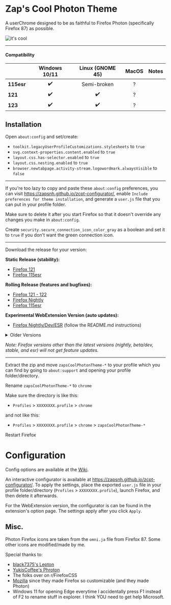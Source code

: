 # Zap's Cool Photon Theme
A userChrome designed to be as faithful to Firefox Photon (specifically Firefox 87) as possible.

![it's cool](https://github.com/zapSNH/zapsCoolPhotonTheme/assets/134786889/5b0dbcc3-78f2-497e-a949-39f0fdfa63cf)
____

#### Compatibility
| | Windows 10/11 | Linux (GNOME 45) | MacOS | Notes |
|-|:-:|:-:|:-:|:-:|
| **115esr** | ✔️ | Semi-broken | ? | |
| **121** | ✔️ | ✔️ | ? | |
| **123** | ✔️ | ✔️ | ? | |
## Installation
Open `about:config` and set/create:
* `toolkit.legacyUserProfileCustomizations.stylesheets` to `true`
* `svg.context-properties.content.enabled` to `true`
* `layout.css.has-selector.enabled` to `true`
* `layout.css.nesting.enabled` to `true`
* `browser.newtabpage.activity-stream.logowordmark.alwaysVisible` to `false`
____
If you're too lazy to copy and paste these `about:config` preferences, you can visit https://zapsnh.github.io/zcpt-configurator/, enable `Include preferences for theme installation`, and generate a `user.js` file that you can put in your profile folder.

Make sure to delete it after you start Firefox so that it doesn't override any changes you make in `about:config`.

Create `security.secure_connection_icon_color_gray` as a boolean and set it to `true` if you don't want the green connection icon.
____

Download the release for your version:

__Static Release (stability):__
* [Firefox 121](https://github.com/zapSNH/zapsCoolPhotonTheme/releases/tag/v121)
* [Firefox 115esr](https://github.com/zapSNH/zapsCoolPhotonTheme/archive/refs/heads/115esr.zip)

__Rolling Release (features and bugfixes):__
* [Firefox 121 - 122](https://github.com/zapSNH/zapsCoolPhotonTheme/archive/refs/heads/main.zip)
* [Firefox Nightly](https://github.com/zapSNH/zapsCoolPhotonTheme/archive/refs/heads/nightly.zip)
* [Firefox 115esr](https://github.com/zapSNH/zapsCoolPhotonTheme/archive/refs/tags/v121-v2.zip)

__Experimental WebExtension Version (auto updates):__
* [Firefox Nightly/Dev/ESR](https://github.com/zapSNH/zcpt-webextension) (follow the README.md instructions)

<details>
	<summary>Older Versions</summary>

* [Firefox 99](https://github.com/zapSNH/zapsCoolPhotonTheme/archive/refs/heads/archive-v99.zip)
* [Firefox 116 - 119](https://github.com/zapSNH/zapsCoolPhotonTheme/archive/refs/heads/119.zip)
* [Other Versions (FF 120+)](https://github.com/zapSNH/zapsCoolPhotonTheme/releases)
</details>

_Note: Firefox versions other than the latest versions (nightly, beta/dev, stable, and esr) will not get feature updates._
____

Extract the zip and move `zapsCoolPhotonTheme-*` to your profile which you can find by going to `about:support` and opening your profile folder/directory.

Rename `zapsCoolPhotonTheme-*` to `chrome`


Make sure the directory is like this:
* `Profiles` > `XXXXXXXX.profile` > `chrome`

and not like this:
* `Profiles` > `XXXXXXXX.profile` > `chrome` > `zapsCoolPhotonTheme-*`

Restart Firefox

# Configuration
Config options are available at the [Wiki](https://github.com/zapSNH/zapsCoolPhotonTheme/wiki/Config-Options).

An interactive configurator is available at https://zapsnh.github.io/zcpt-configurator/. To apply the settings, place the exported `user.js` file in your profile folder/directory (`Profiles` > `XXXXXXXX.profile`), launch Firefox, and then delete it afterwards.

For the WebExtension version, the configurator is can be found in the extension's option page. The settings apply after you click `Apply`.

## Misc.
Photon Firefox icons are taken from the `omni.ja` file from Firefox 87.
Some other icons are modified/made by me.

Special thanks to:
- [black7375's Lepton](https://github.com/black7375/Firefox-UI-Fix)
- [YukisCoffee's Phroton](https://github.com/YukisCoffee/phroton/)
- The folks over on r/FirefoxCSS
- [Mozilla](https://www.mozilla.org/) since they made Firefox so customizable (and they made Photon)
- Windows 11 for opening Edge everytime I accidentally press F1 instead of F2 to rename stuff in explorer. I think YOU need to get help Microsoft.
